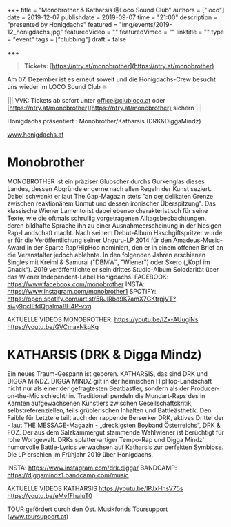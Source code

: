 +++
title = "Monobrother & Katharsis @Loco Sound Club"
authors = ["loco"]
date = 2019-12-07
publishdate = 2019-09-07
time = "21:00"
description = "presented by Honigdachs"
featured = "img/events/2019-12_honigdachs.jpg"
featuredVideo = ""
featuredVimeo = ""
linktitle = ""
type = "event"
tags = ["clubbing"]
draft = false

+++

> **Tickets:** [https://ntry.at/monobrother](https://ntry.at/monobrother)

Am 07. Dezember ist es erneut soweit und die Honigdachs-Crew besucht uns wieder im LOCO Sound Club 🔥

||| VVK: Tickets ab sofort unter [office@clubloco.at](mailto:office@clubloco.at) oder [https://ntry.at/monobrother](https://ntry.at/monobrother) sichern |||

Honigdachs präsentiert : Monobrother/Katharsis (DRK&DiggaMindz)

www.honigdachs.at

# Monobrother
MONOBROTHER ist ein präziser Glubscher durchs Gurkenglas dieses Landes, dessen Abgründe er gerne nach allen Regeln der Kunst seziert. Dabei schwankt er laut The Gap-Magazin stets "an der delikaten Grenze zwischen reaktionärem Unmut und dessen ironischer Überspitzung". Das klassische Wiener Lamento ist dabei ebenso charakteristisch für seine Texte, wie die oftmals schrullig vorgetragenen Alltagsbeobachtungen, deren bildhafte Sprache ihn zu einer Ausnahmeerscheinung in der hiesigen Rap-Landschaft macht.
Nach seinem Debut-Album Haschgiftspritzer wurde er für die Veröffentlichung seiner Unguru-LP 2014 für den Amadeus-Music-Award in der Sparte Rap/HipHop nominiert, den er in einem offenen Brief an die Veranstalter jedoch ablehnte. In den folgenden Jahren erschienen Singles mit Kreiml & Samurai ("DBMW", "Wiener") oder Skero („Kopf im Gnack“). 2019 veröffentlichte er sein drittes Studio-Album Solodarität über das Wiener Independent-Label Honigdachs.
FACEBOOK: https://www.facebook.com/monobrother
INSTA: https://www.instagram.com/monobrother1
SPOTIFY: https://open.spotify.com/artist/5RJlRbd9K7amX7GKtrpjVT?si=y9pclEfdQgalma8H4P-vxg

AKTUELLE VIDEOS MONOBROTHER:
https://youtu.be/IZx-AUugiNs
https://youtu.be/GVCmaxNkgKg

# KATHARSIS (DRK & Digga Mindz)

Ein neues Traum-Gespann ist geboren. KATHARSIS, das sind DRK und DIGGA MINDZ.
DIGGA MINDZ gilt in der heimischen HipHop-Landschaft nicht nur als einer der gefragtesten Beatbastler, sondern als der Producer-on-the-Mic schlechthin. Traditionell pendeln die Mundart-Raps des in Kärnten aufgewachsenen Künstlers zwischen Gesellschaftskritik, selbstreferenziellen, teils grüblerischen Inhalten und Battleästhetik. Den Faible für Letztere teilt auch der rappende Berserker DRK, aktives Drittel der - laut THE MESSAGE-Magazin - „dreckigsten Boyband Österreichs“, DRK & FOZ. Der aus dem Salzkammergut stammende Wahlwiener ist berüchtigt für rohe Wortgewalt. DRKs splatter-artiger Tempo-Rap und Digga Mindz' humorvolle Battle-Lyrics verwachsen auf Katharsis zur perfekten Symbiose. Die LP erschien im Frühjahr 2019 über Honigdachs.

INSTA: https://www.instagram.com/drk.digga/
BANDCAMP: https://diggamindz1.bandcamp.com/music

AKTUELLE VIDEOS KATHARSIS
https://youtu.be/lPJxHhsV75s
https://youtu.be/eMvfFhaiuT0

TOUR gefördert durch den Öst. Musikfonds Toursupport (www.toursupport.at)
